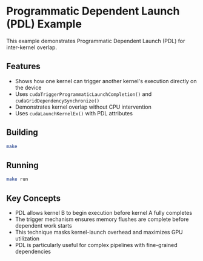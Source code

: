 # Programmatic Dependent Launch (PDL) Example

This example demonstrates Programmatic Dependent Launch (PDL) for inter-kernel overlap.

## Features

- Shows how one kernel can trigger another kernel's execution directly on the device
- Uses `cudaTriggerProgrammaticLaunchCompletion()` and `cudaGridDependencySynchronize()`
- Demonstrates kernel overlap without CPU intervention
- Uses `cudaLaunchKernelEx()` with PDL attributes

## Building

```bash
make
```

## Running

```bash
make run
```

## Key Concepts

- PDL allows kernel B to begin execution before kernel A fully completes
- The trigger mechanism ensures memory flushes are complete before dependent work starts
- This technique masks kernel-launch overhead and maximizes GPU utilization
- PDL is particularly useful for complex pipelines with fine-grained dependencies
